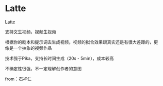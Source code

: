 # Latte

[Latte](https://platform.latte.social/vid-gen/proj_0e0971e703d81158)

支持文生视频，视频生视频

根据你的剧本和提示词去生成视频，视频的拟合效果跟真实还是有很大差距的，更像是一个抽象的视频作品

技术强于Pika，支持长时间生成（20s - 5min），成本较高

不确定性很强，不一定理解创作者的意图

from：石祥仁

